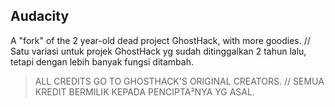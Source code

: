 ## Audacity
A "fork" of the 2 year-old dead project GhostHack, with more goodies. //
Satu variasi untuk projek GhostHack yg sudah ditinggalkan 2 tahun lalu, tetapi dengan lebih banyak fungsi ditambah.



>ALL CREDITS GO TO GHOSTHACK'S ORIGINAL CREATORS. //
>SEMUA KREDIT BERMILIK KEPADA PENCIPTA²NYA YG ASAL.
